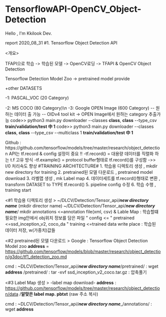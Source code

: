 # TensorflowAPI-OpenCV_Object-Detection
Hello , I'm Kkilook Dev.

report 2020_08_31
#1. Tensorflow Object Detection API 

<개요>

TFAPI으로 학습 -> 학습된 모델 -> OpenCV로딩 -> TFAPI & OpenCV Object Detection 

<DATASET>
  
  Tensorflow Detection Model Zoo -> pretrained model provide
  
  +other DATASETS
  
   -1: PASCAL_VOC (20 Category)
   
   -2: MS COCO (80 Category)\n
   -3: Google OPEN Image (600 Category) 
     -- 원하는 데이터 출 가능 --
      OIDv4 tool kit -> OPEN Image에서 원하는 category 추출가능
      code>> python3 main.py downloader --classes ____class____, ____class____ --type_csv __train/validation/test 中 1__
      code>> python3 main.py downloader --classes ____class____, ____class____ --type_csv --multiclass 1 __train/validation/test 中 1__

<DOWNLOAD Tensorflow Object Detection API>
  Github : https://github.com/tensorflow/models/tree/master/research/object_detection
  
  
<TRAINING _ CUSTOM DATASET TRAINING PROCESS>
  API는 tf.record & config 설정이 중요 !!
    -tf.record() = 대용량 데이터를 직렬화 하는 t.f 고유 방식
    -tf.example() = protocol buffer형태로 tf.record()를 구성함
                      ->> I/0 처리속도 향상
  
<TRAINING PIPELINE CONFIG>
  #TRAINING ARCHITECTURE#
  1. 학습용 디렉토리 생성 , mkdir new directory for training
  2. pretrained된 모델 다운로드 , pretrained model download
  3. 라벨맵 생성 , mk Label map
  4. 데이터세트를 tf.record()형태로 변환 ,  transform DATASET to TYPE tf.record()
  5. pipeline config 수정 
  6. 학습 수행 , training start
  
  
  <#1 학습용 디렉토리 생성 >
  ~/DLCV/Detection/Tensor_api/___new directory name___ (mkdir  director name)
  ~/DLCV/Detection/Tensor_api/___new directory name___/ mkdir annotations    <=annotation file(xml, csv) & Lable Map : 학습할떄 필요한 img안에서 obj위치 정보를 담은 파일
                                                          "   config         <=
                                                          "   pretrained     <=ssd_inception_v2, coco_da
                                                          "   training       <=trained data write place : 학습된 데이터 저장, w(가중치)값들
                                                          
  <#2 pretrained된 모델 다운로드 >
  Google : Tensorflow Object Detection Model zoo
  __address__ = https://github.com/tensorflow/models/blob/master/research/object_detection/g3doc/tf1_detection_zoo.md
  
  cmd : ~DLCV/Detection/Tensor_api/___new directory name___/pretrained/ : wget __address__
                                                           /pretrained/ : tar -xvf ssd_inception_v2_coco.tar.gz    : 압축풀기
                                                           
                                                           
  <#3 Label Map 생성 >
  -label map download- 
  __address__ : https://github.com/tensorflow/models/tree/master/research/object_detection/data /__알맞은 label map. pbtxt__ (raw 주소 복사)
  
 
  cmd : ~DLCV/Detection/Tensor_api/___new directory name____/annotations/ : wget __address__
  
  
  
                                                        
  
  

